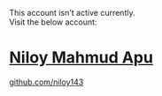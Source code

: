This account isn't active currently. <br />
Visit the below account:

# [Niloy Mahmud Apu](https://github.com/niloy143)
[github.com/niloy143](https://github.com/niloy143)
